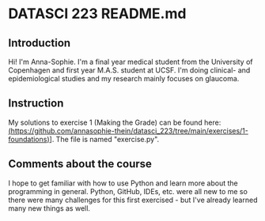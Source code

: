 # DATASCI 223 README.md

## Introduction
Hi! I'm Anna-Sophie. I'm a final year medical student from the University of Copenhagen and first year M.A.S. student at UCSF. I'm doing clinical- and epidemiological studies and my research mainly focuses on glaucoma.

## Instruction
My solutions to exercise 1 (Making the Grade) can be found here: [(https://github.com/annasophie-thein/datasci_223/tree/main/exercises/1-foundations)](https://github.com/annasophie-thein/datasci_223/tree/main/exercises/1-foundations)]. The file is named "exercise.py".

## Comments about the course
I hope to get familiar with how to use Python and learn more about the programming in general. Python, GitHub, IDEs, etc. were all new to me so there were many challenges for this first exercised - but I've already learned many new things as well. 
